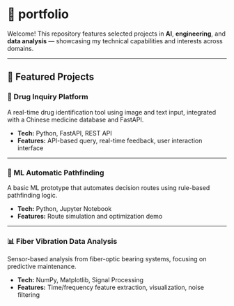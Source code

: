 # 💼 portfolio

Welcome! This repository features selected projects in **AI**, **engineering**, and **data analysis** — showcasing my technical capabilities and interests across domains.

---

## 🚀 Featured Projects

### 🧠 Drug Inquiry Platform
A real-time drug identification tool using image and text input, integrated with a Chinese medicine database and FastAPI.
- **Tech:** Python, FastAPI, REST API
- **Features:** API-based query, real-time feedback, user interaction interface  


---

### 🧭 ML Automatic Pathfinding
A basic ML prototype that automates decision routes using rule-based pathfinding logic.
- **Tech:** Python, Jupyter Notebook
- **Features:** Route simulation and optimization demo  


---

### 📊 Fiber Vibration Data Analysis
Sensor-based analysis from fiber-optic bearing systems, focusing on predictive maintenance.
- **Tech:** NumPy, Matplotlib, Signal Processing
- **Features:** Time/frequency feature extraction, visualization, noise filtering  

